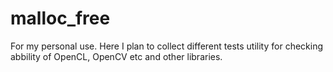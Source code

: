 # malloc_free
For my personal use. Here I plan to collect different tests utility for checking abbility of OpenCL, OpenCV etc and other libraries.
